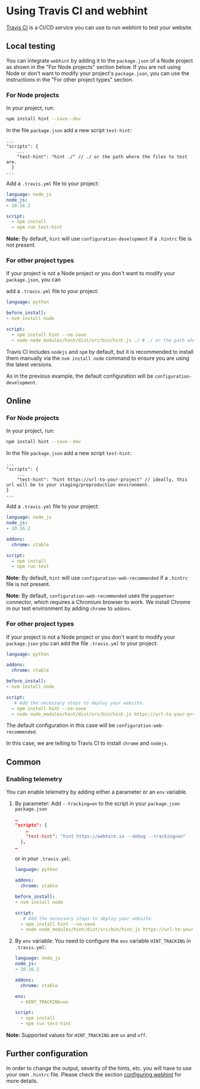 <!-- markdownlint-disable MD024 -->
# Using Travis CI and webhint

[Travis CI][travisci] is a CI/CD service you can use to run webhint to test
your website.

## Local testing
You can integrate `webhint` by adding it to the `package.json` of a Node project as shown in the "For Node projects" section below. If you are not using Node or don't want to modify your project's `package.json`, you can use the instructions in the "For other project types" section.

### For Node projects

In your project, run:

```bash
npm install hint --save--dev
```

In the file `package.json` add a new script `test-hint`:

```json5
...
"scripts": {
    ...
    "test-hint": "hint ./" // ./ or the path where the files to test are.
  }
...
```

Add a `.travis.yml` file to your project:

```yml
language: node_js
node_js:
- 10.16.2

script:
  - npm install
  - npm run test-hint
```

**Note:** By default, `hint` will use 
`configuration-development` if a `.hintrc` file is not present.

### For other project types

If your project is not a Node project or you don't want to
modify your `package.json`, you can

add a `.travis.yml` file to your project:

```yml
language: python

before_install:
- nvm install node

script:
  - npm install hint --no-save
  - node node_modules/hint/dist/src/bin/hint.js ./ # ./ or the path where the files to test are.
```

Travis CI includes `nodejs` and `npm` by default, but it is
recommended to install them manually via the `nvm install node` command to ensure you are using the latest versions.

As in the previous example, the default configuration will be
`configuration-development`.

## Online

### For Node projects

In your project, run:

```bash
npm install hint --save--dev
```

In the file `package.json` add a new script `test-hint`:

```json5
...
"scripts": {
    ...
    "test-hint": "hint https://url-to-your-project" // ideally, this url will be to your staging/preproduction environment.
}
...
```

Add a `.travis.yml` file to your project:

```yml
language: node_js
node_js:
- 10.16.2

addons:
  chrome: stable

script:
  - npm install
  - npm run test
```

**Note:** By default, `hint` will use 
`configuration-web-recommended` if a `.hintrc` file is not present.

**Note:** By default, `configuration-web-recommended` uses the 
`puppeteer` connector, which requires a Chromium browser to work.
We install Chrome in our test environment by adding `chrome` to  `addons`.

### For other project types

If your project is not a Node project or you don't want to
modify your `package.json` you can add the file `.travis.yml` to your project:

```yml
language: python

addons:
  chrome: stable

before_install:
- nvm install node

script:
   # Add the necessary steps to deploy your website.
  - npm install hint --no-save
  - node node_modules/hint/dist/src/bin/hint.js https://url-to-your-project
```

The default configuration in this case will be `configuration-web-recommended`.

In this case, we are telling to Travis CI to install `chrome` and `nodejs`.

## Common

### Enabling telemetry

You can enable telemetry by adding either a parameter or an `env` variable.

1. By parameter: Add `--tracking=on` to the script in your `package.json`
   `package.json`

    ```json
    …
    "scripts": {
        …
        "test-hint": "hint https://webhint.io --debug --tracking=on"
      },
    …
    ```

    or in your `.travis.yml`:

    ```yml
    language: python

    addons:
      chrome: stable

    before_install:
    - nvm install node

    script:
       # Add the necessary steps to deploy your website.
      - npm install hint --no-save
      - node node_modules/hint/dist/src/bin/hint.js https://url-to-your-project --tracking=on
    ```

2. By `env` variable: You need to configure the `env` variable `HINT_TRACKING` in
   `.travis.yml`:

    ```yml
    language: node_js
    node_js:
    - 10.16.2

    addons:
      chrome: stable

    env:
      - HINT_TRACKING=on

    script:
      - npm install
      - npm run test-hint
    ```

**Note:** Supported values for `HINT_TRACKING` are `on` and `off`.

## Further configuration

In order to change the output, severity of the hints, etc. you will have to
use your own `.hintrc` file. Please check the section [configuring webhint]
for more details.

<!-- Link labels -->

[configuring webhint]: https://webhint.io/docs/user-guide/configuring-webhint/summary/
[travisci]: https://travis-ci.org/
